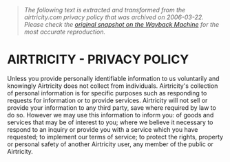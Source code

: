 > *The following text is extracted and transformed from the airtricity.com privacy policy that was archived on 2006-03-22. Please check the [original snapshot on the Wayback Machine](https://web.archive.org/web/20060322041734id_/http%3A//www.airtricity.com/america/privacy_policy) for the most accurate reproduction.*

# AIRTRICITY - PRIVACY POLICY

Unless you provide personally identifiable information to us voluntarily and knowingly Airtricity does not collect from individuals. Airtricity's collection of personal information is for specific purposes such as responding to requests for information or to provide services. Airtricity will not sell or provide your information to any third party, save where required by law to do so. However we may use this information to inform you: of goods and services that may be of interest to you; where we believe it necessary to respond to an inquiry or provide you with a service which you have requested; to implement our terms of service; to protect the rights, property or personal safety of another Airtricity user, any member of the public or Airtricity.
